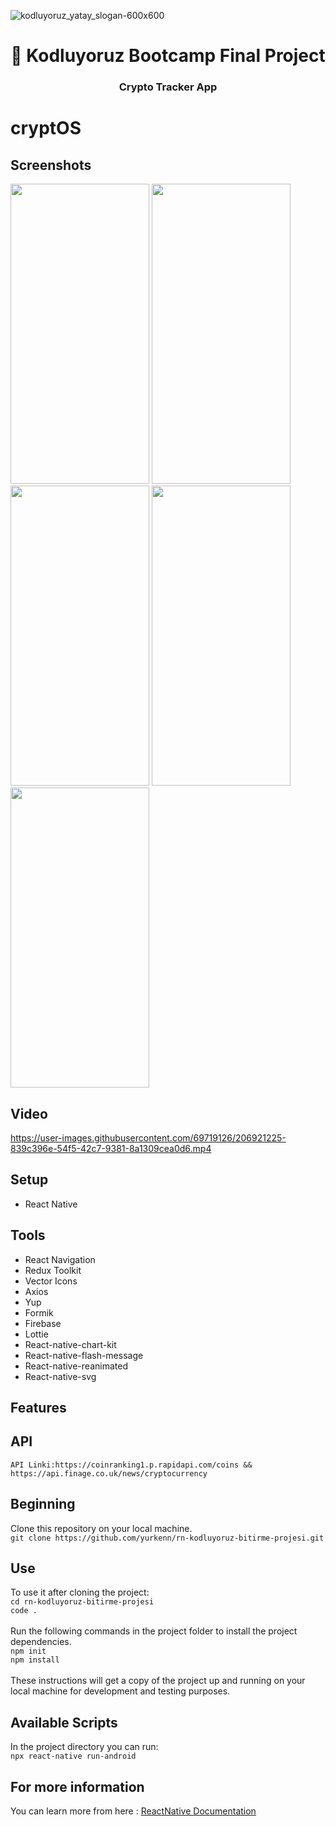 ![kodluyoruz_yatay_slogan-600x600](https://user-images.githubusercontent.com/99039655/201606078-4baf1921-825a-4b9e-af8a-875b09b0b47a.png)
<h1 align="center"> 👋 Kodluyoruz Bootcamp Final Project</h1>
<h3 align="center">Crypto Tracker App</h3>

# cryptOS

## Screenshots

<div>
<img src="https://user-images.githubusercontent.com/69719126/206919561-28c8ec4b-5efd-4b36-8999-b386589e2242.png" width="222" height="480" />
<img src="https://user-images.githubusercontent.com/69719126/206919590-cd9f451a-8a72-4cc7-b585-f6c449e4c3cf.png" width="222" height="480" />
<img src="https://user-images.githubusercontent.com/69719126/206919598-dd04f47b-11cf-44e4-8184-168c704022d7.png" width="222" height="480" />
<img src="https://user-images.githubusercontent.com/69719126/206919619-60a20802-683e-4c75-ae05-e5d957ace2a5.png" width="222" height="480" />
<img src="https://user-images.githubusercontent.com/69719126/206919630-9ff1dbc0-62b5-4880-811c-44807b1a704c.png" width="222" height="480" />
</div>

## Video

https://user-images.githubusercontent.com/69719126/206921225-839c396e-54f5-42c7-9381-8a1309cea0d6.mp4

## Setup

- React Native

## Tools
- React Navigation
- Redux Toolkit
- Vector Icons
- Axios
- Yup
- Formik
- Firebase
- Lottie
- React-native-chart-kit
- React-native-flash-message
- React-native-reanimated
- React-native-svg

## Features

## API

`API Linki:https://coinranking1.p.rapidapi.com/coins &&  https://api.finage.co.uk/news/cryptocurrency`

## Beginning

Clone this repository on your local machine.
<br>
`git clone https://github.com/yurkenn/rn-kodluyoruz-bitirme-projesi.git `

## Use

To use it after cloning the project:
<br>
`cd rn-kodluyoruz-bitirme-projesi `
<br>
`code .`
<br>
<br>
Run the following commands in the project folder to install the project dependencies.
<br>
`npm init`
<br>
`npm install`
<br>
<br>
These instructions will get a copy of the project up and running on your local machine for development and testing purposes.

## Available Scripts

In the project directory you can run:
<br>
`npx react-native run-android`

## For more information

You can learn more from here : <a href="https://reactnative.dev/">ReactNative Documentation</a>
